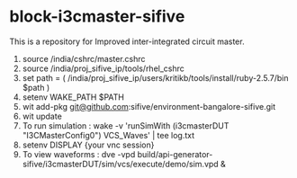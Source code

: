# block-i3cmaster-sifive
This is a repository for Improved inter-integrated circuit master.

1. source /india/cshrc/master.cshrc <br/>
2. source /india/proj_sifive_ip/tools/rhel_cshrc <br/>
3. set path = ( /india/proj_sifive_ip/users/kritikb/tools/install/ruby-2.5.7/bin $path ) <br/>
4. setenv WAKE_PATH $PATH <br/>
5. wit add-pkg git@github.com:sifive/environment-bangalore-sifive.git <br/>
6. wit update <br/>
7. To run simulation : wake -v 'runSimWith (i3cmasterDUT "I3CMasterConfig0") VCS_Waves' | tee log.txt <br/>
8. setenv DISPLAY {your vnc session} <br/>
9. To view waveforms : dve -vpd build/api-generator-sifive/i3cmasterDUT/sim/vcs/execute/demo/sim.vpd & <br/>
